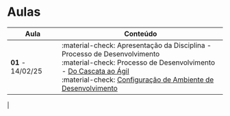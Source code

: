 # Aulas

| Aula                         | Conteúdo                                                                   |
| ---------------------------- | --------------------------------------------------------------------------- |
| __01__ - 14/02/25    | :material-check: Apresentação da Disciplina - Processo de Desenvolvimento <br> :material-check: Processo de Desenvolvimento - [Do Cascata ao Ágil](../assets/Aulas/Do%20Cascata%20ao%20Ágil.pdf)  <br> :material-check: [Configuração de Ambiente de Desenvolvimento](https://liveestacio-my.sharepoint.com/:w:/g/personal/00661711722_professores_ibmec_edu_br/EU2fCcJwgTFLvWNyOSUtNWABAykAdvtuiY2eOTitau10zA?e=NyuXZm)  |

<!--   
| __02__ - 09/08/24     | :material-check: Processo de Desenvolvimento -[Do Cascata ao Ágil](../assets/Aulas/CascataAoAgil.docx)                                                                                                           |
| __03__ - 15/08/24     | :material-check:[Configuração de Ambiente de Desenvolvimento](https://liveestacio-my.sharepoint.com/:w:/g/personal/00661711722_professores_ibmec_edu_br/EU2fCcJwgTFLvWNyOSUtNWABAykAdvtuiY2eOTitau10zA?e=NyuXZm) |
| __04__ - 16/08/24     | :material-check: Configuração repositório                                                                                                                                                                    |
| __05__ - 22/03/24     | :material-check: Apresentação de Tema do Projeto                                                                                                                                                              |
| __06__ - 23/03/24     | :material-check: Principais Funcionalidades do Projeto                                                                                                                                                          |
| __07__ - 29/08/24     | :material-check: Elaboração 5w2h                                                                                                                                                                              |
| __08__ - 30/08/24     | :material-check:[Brainstorm](../assets/Aulas/O%20processo%20de brainstorm.pdf) e [Mapa Mental](../assets/Aulas/Mapa%20Mental.pdf)                                                                                    |
| __09__ - 05/09/24     | :material-check:[Engenharia de Requisitos](..//assets/Aulas/Engenharia%20de%20Requisitos_Cap05.pdf)                                                                                                                |
| __10__ - 06/09/24     | :material-check:[RUP](../assets/Aulas/RUP.pdf)                                                                                                                                                                     |
| __11__ - 12/09/24     | :material-check:[Análise OO e UML](../assets/Aulas/AnaliseOO&UML.pdf)                                                                                                                                             |
| __12__ - 13/09/24     | :material-check: Análise OO e UML - Diagrama de Casos de Uso                                                                                                                                                   |
| __13__ - 19/09/24     | :material-check:[Classes](../assets/Aulas/Classes_Pacotes.pdf)                                                                                                                                                     |
| __14__ - 20/09/24     | :material-check: Diagrama de Classes UML                                                                                                                                                                        |
| __15__ - 26/09/24     | :material-check: AP1 - Apresentação                                                                                                                                                                           |
| __16__ - 27/09/24     | ----------------------------------------------------------                                                                                                                                                      |
| __17__ - 03/10/24     | :material-check: Python OO ([Notebook](../modelagem/poo/poo.ipynb), [Conceito de OO](../modelagem/poo/Conceitos-basicos-de-OO.pdf) e [Python OO](../modelagem/poo/Python-OO.pdf)                                         |
| __18__ - 04/10/24     | :material-check: Python OO                                                                                                                                                                                      |
| __19__ - 10/10/24     | :material-check: Introdução ao Django OO                                                                                                                                                                      |
| __20__ - 11/10/24     | :material-check: Reunião Iquirium - Django OO                                                                                                                                                                  |
| __21__ - 18/10/24     | :material-check: Introdução SQL - Sqlite OO                                                                                                                                                                   |
| __22__ - 19/10/24     | :material-check: [Funcionalidade](../assets/Aulas/Iquirium.pdf)        
-->                                                                                                                                                                       |
